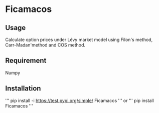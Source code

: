 # Ficamacos

## Usage
Calculate option prices under Lévy market model using Filon's method, Carr-Madan'method and COS method.


## Requirement
Numpy


## Installation
''' 
pip install -i https://test.pypi.org/simple/ Ficamacos 
'''
or
'''
pip install Ficamacos
'''

